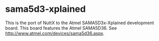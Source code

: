 sama5d3-xplained
================

This is the port of NuttX to the Atmel SAMA5D3x-Xplained development
board. This board features the Atmel SAMA5D36. See
<http://www.atmel.com/devices/sama5d36.aspx>.
